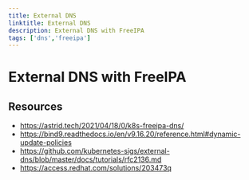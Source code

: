 ```yaml
---
title: External DNS
linktitle: External DNS
description: External DNS with FreeIPA
tags: ['dns','freeipa']
---
```


# External DNS with FreeIPA

## Resources

* <https://astrid.tech/2021/04/18/0/k8s-freeipa-dns/>
* <https://bind9.readthedocs.io/en/v9.16.20/reference.html#dynamic-update-policies>
* <https://github.com/kubernetes-sigs/external-dns/blob/master/docs/tutorials/rfc2136.md>
* <https://access.redhat.com/solutions/203473q>


